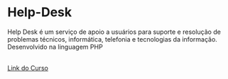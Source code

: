 # Help-Desk
Help Desk é um serviço de apoio a usuários para suporte e resolução de problemas técnicos, informática, telefonia e tecnologias da informação.
Desenvolvido na linguagem PHP
<br></br>

<a href="https://www.udemy.com/course/web-completo/">Link do Curso</a>
